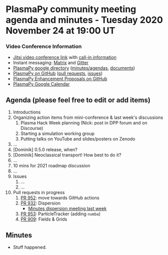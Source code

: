 # PlasmaPy community meeting agenda and minutes - Tuesday 2020 November 24 at 19:00 UT

### Video Conference Information
* [Jitsi video conference link](https://meet.jit.si/plasmapy) with [call-in information](https://meet.jit.si/static/dialInInfo.html?room=plasmapy) 
* Instant messaging: [Matrix](https://riot.im/app/#/room/#plasmapy:openastronomy.org) and [Gitter](https://gitter.im/PlasmaPy/Lobby)
* [PlasmaPy google directory](https://drive.google.com/drive/folders/0ByPG8nie6fTPMEIxTlZLZjdjYms?usp=sharing) ([minutes/agendas](https://drive.google.com/drive/folders/0ByPG8nie6fTPV1FQUEkzMTgtRTg?usp=sharing), [documents](https://drive.google.com/drive/folders/0ByPG8nie6fTPYzk2TEhTa1N6R0U?usp=sharing))
* [PlasmaPy on GitHub](https://github.com/PlasmaPy/plasmapy) ([pull requests](https://github.com/PlasmaPy/plasmapy/pulls), [issues](https://github.com/PlasmaPy/plasmapy/issues))
* [PlasmaPy Enhancement Proposals on GitHub](https://github.com/PlasmaPy/PlasmaPy-PLEPs)  
* [PlasmaPy Google Calendar](https://calendar.google.com/calendar?cid=bzVsb3ZkcW0zaWxsam00ZTlrMDd2cmw5bWdAZ3JvdXAuY2FsZW5kYXIuZ29vZ2xlLmNvbQ)

## Agenda (please feel free to edit or add items)

1. Introductions
2. Organizing action items from mini-conference & last week's discussions
    1. Plasma Hack Week planning (Nick: post in DPP forum and on Discourse)
    2. Starting a simulation working group
    3. Putting talks on YouTube and slides/posters on Zenodo
4. ...
5. [Dominik] 0.5.0 release, when?
6. [Dominik] Neoclassical transport! How best to do it?
7. ...
8. 10 mins for 2021 roadmap discussion
9. ...
10. Issues
    1. ...
    2. ...
11. Pull requests in progress 
    1. [PR 952](https://github.com/PlasmaPy/PlasmaPy/pull/952): move towards GitHub actions
    1. [PR 932](https://github.com/PlasmaPy/PlasmaPy/pull/932): Dispersion
        * [Minutes dispersion meeting last week](https://github.com/PlasmaPy/plasmapy-meeting-notes/blob/master/dispersion_2020-present/2020-11-19.md)
    1. [PR 953](https://github.com/PlasmaPy/PlasmaPy/pull/953): ParticleTracker (adding `numba`)
    1. [PR 909](https://github.com/PlasmaPy/PlasmaPy/pull/909): Fields & Grids


## Minutes

* Stuff happened.


